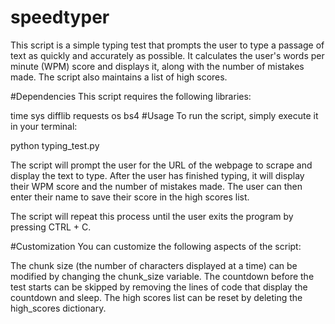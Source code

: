 # speedtyper
This script is a simple typing test that prompts the user to type a passage of text as quickly and accurately as possible. It calculates the user's words per minute (WPM) score and displays it, along with the number of mistakes made. The script also maintains a list of high scores.

#Dependencies
This script requires the following libraries:

time
sys
difflib
requests
os
bs4
#Usage
To run the script, simply execute it in your terminal:


python typing_test.py


The script will prompt the user for the URL of the webpage to scrape and display the text to type. After the user has finished typing, it will display their WPM score and the number of mistakes made. The user can then enter their name to save their score in the high scores list.

The script will repeat this process until the user exits the program by pressing CTRL + C.

#Customization
You can customize the following aspects of the script:

The chunk size (the number of characters displayed at a time) can be modified by changing the chunk_size variable.
The countdown before the test starts can be skipped by removing the lines of code that display the countdown and sleep.
The high scores list can be reset by deleting the high_scores dictionary.
